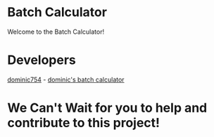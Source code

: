 # Batch Calculator 
Welcome to the Batch Calculator! 

# Developers
[dominic754](https://github.com/dominic754) - [dominic's batch calculator](https://github.com/dominic754/CalculatorInEveryLanguage/tree/main/Batch/main.bat)

# We Can't Wait for you to help and contribute to this project!
